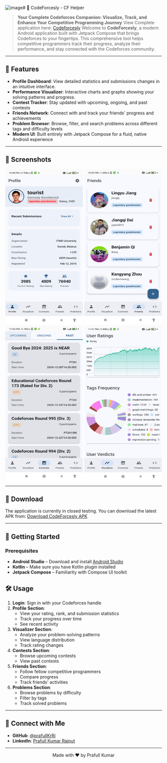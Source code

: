 ![image](https://github.com/user-attachments/assets/d014a557-de8b-4a6b-85f6-f77496d6913e)# 🎯 CodeForcesly - CF Helper
> **Your Complete Codeforces Companion: Visualize, Track, and Enhance Your Competitive Programming Journey**
> View Complete application here: [Codeforcesly](https://prafullkumar.com/apps/codeforcesly/)
Welcome to **CodeForcesly**, a modern Android application built with Jetpack Compose that brings Codeforces to your fingertips. This comprehensive tool helps competitive programmers track their progress, analyze their performance, and stay connected with the Codeforces community.

---
## 🌟 Features

- **Profile Dashboard**: View detailed statistics and submissions changes in an intuitive interface.
- **Performance Visualizer**: Interactive charts and graphs showing your solving patterns and progress.
- **Contest Tracker**: Stay updated with upcoming, ongoing, and past contests
- **Friends Network**: Connect with and track your friends' progress and achievements
- **Problem Browser**: Browse, filter, and search problems across different tags and difficulty levels
- **Modern UI**: Built entirely with Jetpack Compose for a fluid, native Android experience

---
## 📲 Screenshots
<p align="center">
  <img src="https://github.com/prafullKrRj/CodeForcesly/blob/master/screenshots/Screenshot_20250102_225510.png" alt="Profile Dashboard" height="500" width="250"/>
  <img src="https://github.com/prafullKrRj/CodeForcesly/blob/master/screenshots/Screenshot_20250102_225959.png" alt="Friends" height="500" width="250"/>
  <img src="https://github.com/prafullKrRj/CodeForcesly/blob/master/screenshots/Screenshot_20250102_230031.png" alt="Contests" height="500" width="250"/>
  <img src="https://github.com/prafullKrRj/CodeForcesly/blob/master/screenshots/Screenshot_20250102_230102.png" alt="Visualizer" height="500" width="250"/>
</p>

---
## 📱 Download
The application is currently in closed testing. You can download the latest APK from:
[Download CodeForcesly APK](https://github.com/prafullKrRj/CodeForcesly/raw/refs/heads/master/app-release.apk)

---
## 🚀 Getting Started

### Prerequisites
- **Android Studio** – Download and install [Android Studio](https://developer.android.com/studio)
- **Kotlin** – Make sure you have Kotlin plugin installed
- **Jetpack Compose** – Familiarity with Compose UI toolkit


## 🛠️ Usage

1. **Login**: Sign in with your Codeforces handle
2. **Profile Section**: 
   - View your rating, rank, and submission statistics
   - Track your progress over time
   - See recent activity
3. **Visualizer Section**:
   - Analyze your problem-solving patterns
   - View language distribution
   - Track rating changes
4. **Contests Section**:
   - Browse upcoming contests
   - View past contests
5. **Friends Section**:
   - Follow fellow competitive programmers
   - Compare progress
   - Track friends' activities
6. **Problems Section**:
   - Browse problems by difficulty
   - Filter by tags
   - Track solved problems

---
## 🔗 Connect with Me
- **GitHub**: [@prafullKrRj](https://github.com/prafullKrRj)
- **LinkedIn**: [Prafull Kumar Rajput](https://www.linkedin.com/in/prafull-kumar-rajput/)

---
<p align="center">Made with ❤️ by Prafull Kumar</p>
